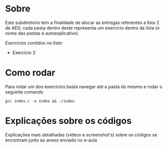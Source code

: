 # Sobre

Este subdiretório tem a finalidade de alocar as entregas referentes a lista 2 de AED, cada pasta dentro deste representa um exercício dentro da lista (o nome das pastas é autoexplicativo)

*Exercícios contidos na lista:*

- Exercício 3



# Como rodar

  

Para rodar um dos exercícios basta navegar até a pasta do mesmo e rodar o seguinte comando

  

  

    gcc index.c -o index && ./index

  

# Explicações sobre os códigos

Explicações mais detalhadas (vídeos e screenshot's) sobre os códigos se encontram junto ao anexo enviado no e-aula
